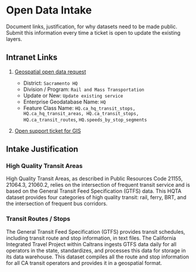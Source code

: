 # Open Data Intake 

Document links, justification, for why datasets need to be made public. Submit this information every time a ticket is open to update the existing layers.

## Intranet Links
1. [Geospatial open data request](https://forms.office.com/Pages/ResponsePage.aspx?id=ZAobYkAXzEONiEVA00h1VuRQZHWRcbdNm496kj4opnZUNUo1NjRNRFpIOVRBMVFFTFJDM1JKNkY0SC4u)
    * District: `Sacramento HQ`
    * Division / Program: `Rail and Mass Transportation`
    * Update or New: `Update existing service`
    * Enterprise Geodatabase Name: `HQ`
    * Feature Class Name: `HQ.ca_hq_transit_stops, HQ.ca_hq_transit_areas, HQ.ca_transit_stops, HQ.ca_transit_routes`, `HQ.speeds_by_stop_segments`
    
1. [Open support ticket for GIS](https://forms.office.com/Pages/ResponsePage.aspx?id=ZAobYkAXzEONiEVA00h1VuRQZHWRcbdNm496kj4opnZUNkI2T0hGWElZMUcwTDRUOUNCU0VWMTUxWi4u)

## Intake Justification
### High Quality Transit Areas

High Quality Transit Areas, as described in Public Resources Code 21155, 21064.3, 21060.2, relies on the intersection of frequent transit service and is based on the General Transit Feed Specification (GTFS) data. This HQTA dataset provides four categories of high quality transit: rail, ferry, BRT, and the intersection of frequent bus corridors. 

### Transit Routes / Stops

The General Transit Feed Specification (GTFS) provides transit schedules, including transit route and stop information, in text files. The California Integrated Travel Project within Caltrans ingests GTFS data daily for all operators in the state, standardizes, and processes this data for storage in its data warehouse. This dataset compiles all the route and stop information for all CA transit operators and provides it in a geospatial format.